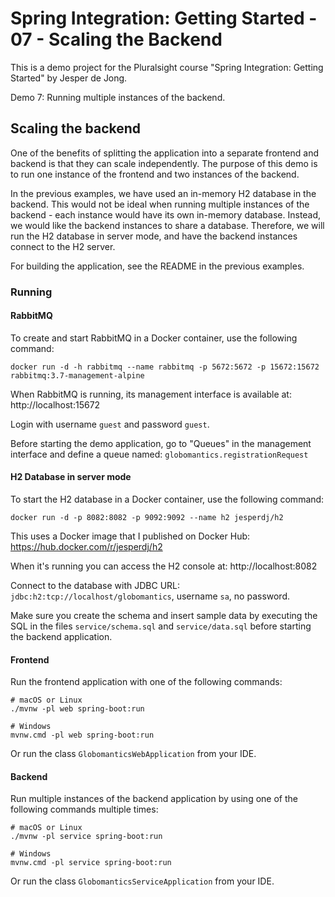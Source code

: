 # Spring Integration: Getting Started - 07 - Scaling the Backend

This is a demo project for the Pluralsight course "Spring Integration: Getting Started" by Jesper de Jong.

Demo 7: Running multiple instances of the backend.

## Scaling the backend

One of the benefits of splitting the application into a separate frontend and backend is that they can scale independently. The purpose of this demo is to run one instance of the frontend and
two instances of the backend.

In the previous examples, we have used an in-memory H2 database in the backend. This would not be ideal when running multiple instances of the backend - each instance would have its own in-memory database.
Instead, we would like the backend instances to share a database. Therefore, we will run the H2 database in server mode, and have the backend instances connect to the H2 server.

For building the application, see the README in the previous examples.

### Running

#### RabbitMQ

To create and start RabbitMQ in a Docker container, use the following command:

    docker run -d -h rabbitmq --name rabbitmq -p 5672:5672 -p 15672:15672 rabbitmq:3.7-management-alpine

When RabbitMQ is running, its management interface is available at: http://localhost:15672

Login with username `guest` and password `guest`.

Before starting the demo application, go to "Queues" in the management interface and define a queue named: `globomantics.registrationRequest`

#### H2 Database in server mode

To start the H2 database in a Docker container, use the following command:

    docker run -d -p 8082:8082 -p 9092:9092 --name h2 jesperdj/h2

This uses a Docker image that I published on Docker Hub: https://hub.docker.com/r/jesperdj/h2

When it's running you can access the H2 console at: http://localhost:8082

Connect to the database with JDBC URL: `jdbc:h2:tcp://localhost/globomantics`, username `sa`, no password.

Make sure you create the schema and insert sample data by executing the SQL in the files `service/schema.sql` and `service/data.sql` before starting the backend application.

#### Frontend

Run the frontend application with one of the following commands:

    # macOS or Linux
    ./mvnw -pl web spring-boot:run

    # Windows
    mvnw.cmd -pl web spring-boot:run

Or run the class `GlobomanticsWebApplication` from your IDE.

#### Backend

Run multiple instances of the backend application by using one of the following commands multiple times:

    # macOS or Linux
    ./mvnw -pl service spring-boot:run

    # Windows
    mvnw.cmd -pl service spring-boot:run

Or run the class `GlobomanticsServiceApplication` from your IDE.
